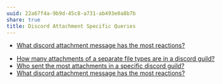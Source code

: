 ```yaml
---
uuid: 22a67f4a-9b9d-45c8-a731-ab493e0a8b7b
share: true
title: Discord Attachment Specific Queries
---
```

* [What discord attachment message has the most reactions?](/0ddac7dd-a016-4971-b163-b4f890232e50)
- [How many attachments of a separate file types are in a discord guild?](/3d0bc481-e27a-4076-9452-302ec5dd7ce5)
- [Who sent the most attachments in a specific discord guild?](/bb1fc99d-24cc-4ea2-9110-3bf7d695ac03)
- [What discord attachment message has the most reactions?](/0ddac7dd-a016-4971-b163-b4f890232e50)